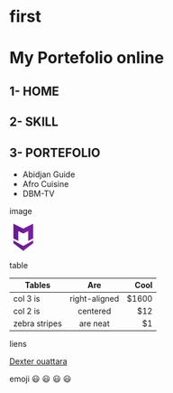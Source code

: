 # first
# My Portefolio online
## 1- HOME
## 2- SKILL


## 3- PORTEFOLIO

* Abidjan Guide
* Afro Cuisine 
* DBM-TV 


image

![alt text](https://github.com/adam-p/markdown-here/raw/master/src/common/images/icon48.png "Logo Title Text 1")

table


| Tables        | Are           | Cool  |
| ------------- |:-------------:| -----:|
| col 3 is      | right-aligned | $1600 |
| col 2 is      | centered      |   $12 |
| zebra stripes | are neat      |    $1 |

liens

[Dexter ouattara](https://dexterouattara.github.io/first/)

emoji
:smiley: :smiley: :smiley: :smiley:

